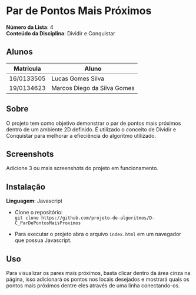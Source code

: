 # Par de Pontos Mais Próximos

**Número da Lista**: 4<br>
**Conteúdo da Disciplina**: Dividir e Conquistar<br>

## Alunos
|Matrícula | Aluno |
| -- | -- |
| 16/0133505  |  Lucas Gomes Silva |
| 19/0134623  |  Marcos Diego da Silva Gomes |

## Sobre 
O projeto tem como objetivo demonstrar o par de pontos mais próximos dentro de um ambiente 2D definido. É utilizado o conceito de Dividir e Conquistar para melhorar a  efieciência do algoritmo utilizado.

## Screenshots
Adicione 3 ou mais screenshots do projeto em funcionamento.

## Instalação 
**Linguagem**: Javascript<br>
- Clone o repositório:<br>
    ``` git clone https://github.com/projeto-de-algoritmos/D-C_ParDePontosMaisProximos ```

- Para executar o projeto abra o arquivo ```index.html``` em um navegador que possua Javascript.

## Uso 
Para visualizar os pares mais próximos, basta clicar dentro da área cinza na página, isso adicionará os pontos nos locais desejados e mostrará quais os pontos mais próximos dentre eles através de uma linha conectando-os.




